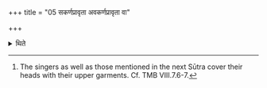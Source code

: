 +++
title = "05 सकर्णप्रावृता अवकर्णप्रावृता वा"

+++

<details><summary>थिते</summary>

5. Being covered up (their heads) either including the ears or excluding the ears,[^1] (the singers) sing the Yajñāyajñiya (-stotra).   

[^1]: The singers as well as those mentioned in the next Sūtra cover their heads with their upper garments. Cf. TMB VIII.7.6-7.  
</details>
